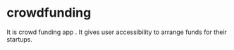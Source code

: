 # crowdfunding
It is crowd funding app . It gives user accessibility to arrange funds for their startups.
